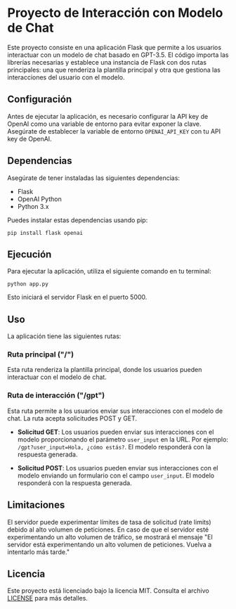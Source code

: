 # Proyecto de Interacción con Modelo de Chat

Este proyecto consiste en una aplicación Flask que permite a los usuarios interactuar con un modelo de chat basado en GPT-3.5. El código importa las librerías necesarias y establece una instancia de Flask con dos rutas principales: una que renderiza la plantilla principal y otra que gestiona las interacciones del usuario con el modelo.

## Configuración

Antes de ejecutar la aplicación, es necesario configurar la API key de OpenAI como una variable de entorno para evitar exponer la clave. Asegúrate de establecer la variable de entorno `OPENAI_API_KEY` con tu API key de OpenAI.

## Dependencias

Asegúrate de tener instaladas las siguientes dependencias:

- Flask
- OpenAI Python
- Python 3.x

Puedes instalar estas dependencias usando pip:

```
pip install flask openai
```

## Ejecución

Para ejecutar la aplicación, utiliza el siguiente comando en tu terminal:

```
python app.py
```

Esto iniciará el servidor Flask en el puerto 5000.

## Uso

La aplicación tiene las siguientes rutas:

### Ruta principal ("/")

Esta ruta renderiza la plantilla principal, donde los usuarios pueden interactuar con el modelo de chat.

### Ruta de interacción ("/gpt")

Esta ruta permite a los usuarios enviar sus interacciones con el modelo de chat. La ruta acepta solicitudes POST y GET.

- **Solicitud GET**: Los usuarios pueden enviar sus interacciones con el modelo proporcionando el parámetro `user_input` en la URL. Por ejemplo: `/gpt?user_input=Hola, ¿cómo estás?`. El modelo responderá con la respuesta generada.

- **Solicitud POST**: Los usuarios pueden enviar sus interacciones con el modelo enviando un formulario con el campo `user_input`. El modelo responderá con la respuesta generada.

## Limitaciones

El servidor puede experimentar límites de tasa de solicitud (rate limits) debido al alto volumen de peticiones. En caso de que el servidor esté experimentando un alto volumen de tráfico, se mostrará el mensaje "El servidor está experimentando un alto volumen de peticiones. Vuelva a intentarlo más tarde."

## Licencia

Este proyecto está licenciado bajo la licencia MIT. Consulta el archivo [LICENSE](LICENSE) para más detalles.